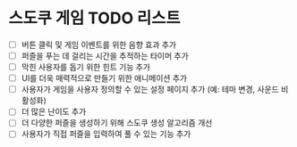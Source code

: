 # 스도쿠 게임 TODO 리스트

- [ ] 버튼 클릭 및 게임 이벤트를 위한 음향 효과 추가
- [ ] 퍼즐을 푸는 데 걸리는 시간을 추적하는 타이머 추가
- [ ] 막힌 사용자를 돕기 위한 힌트 기능 추가
- [ ] UI를 더욱 매력적으로 만들기 위한 애니메이션 추가
- [ ] 사용자가 게임을 사용자 정의할 수 있는 설정 페이지 추가 (예: 테마 변경, 사운드 비활성화)
- [ ] 더 많은 난이도 추가
- [ ] 더 다양한 퍼즐을 생성하기 위해 스도쿠 생성 알고리즘 개선
- [ ] 사용자가 직접 퍼즐을 입력하여 풀 수 있는 기능 추가